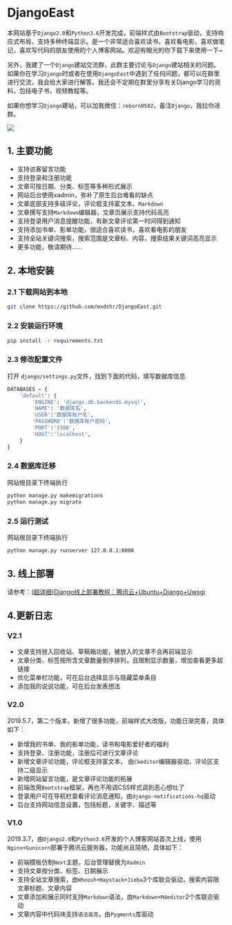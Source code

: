 # DjangoEast
本网站基于`Django2.0`和`Python3.6`开发完成，前端样式由`Bootstrap`驱动，支持响应式布局，支持多种终端显示。是一个非常适合喜欢读书，喜欢看电影，喜欢做笔记，喜欢写代码的朋友使用的个人博客网站。欢迎有眼光的你下载下来使用一下~

另外，我建了一个`Django`建站交流群，此群主要讨论与`Django`建站相关的问题。如果你在学习`Django`时或者在使用`DjangoEast`中遇到了任何问题，都可以在群里进行交流，我会给大家进行解答。我还会不定期在群里分享有关Django学习的资料，包括电子书，视频教程等。

如果你想学习`Django`建站，可以加我微信：`reborn0502`，备注`Django`，我拉你进群。

![](./static/display.png)

## 1. 主要功能
- 支持访客留言功能
- 支持登录和注册功能
- 文章可按日期、分类、标签等多种形式展示
- 网站后台使用xadmin，弥补了原生后台难看的缺点
- 文章底部支持多级评论，评论框支持富文本、`Markdown`
- 文章撰写支持`Markdown`编辑器，文章页展示支持代码高亮
- 支持登录用户消息提醒功能，有新文章评论第一时间得到通知
- 支持添加书单、影单功能，很适合喜欢读书，喜欢看电影的朋友
- 支持全站关键词搜索，搜索范围是文章标、内容，搜索结果关键词高亮显示
- 更多功能，敬请期待......

## 2. 本地安装
### 2.1 下载网站到本地
```bash
git clone https://github.com/mxdshr/DjangoEast.git
```
### 2.2 安装运行环境
```bash
pip install -r requirements.txt
```
### 2.3 修改配置文件
打开 `django/settings.py`文件，找到下面的代码，填写数据库信息
```python
DATABASES = {
    'default': {
        'ENGINE': 'django.db.backends.mysql',
        'NAME': '数据库名',
        'USER':'数据库账户名',
        'PASSWORD':'数据库账户密码',
        'PORT':'3306',
        'HOST':'localhost',
    }
}
```
### 2.4 数据库迁移
网站根目录下终端执行
```bash
python manage.py makemigrations
python manage.py migrate
```
### 2.5 运行测试
网站根目录下终端执行
```bash
python manage.py runserver 127.0.0.1:8000
```
## 3. 线上部署
请参考：[(超详细)Django线上部署教程：腾讯云+Ubuntu+Django+Uwsgi](https://www.eastnotes.com/post/29)
## 4.更新日志

### V2.1

- 文章支持放入回收站、草稿箱功能，被放入的文章不会再前端显示
- 文章分类、标签按所含文章数量倒序排列，且限制显示数量，增加查看更多超链接
- 优化菜单栏功能，可在后台选择显示与隐藏菜单条目
- 添加我的说说功能，可在后台发表想法

### V2.0
2019.5.7，第二个版本，新增了很多功能，前端样式大改版，功能日渐完善，具体如下：
- 新增我的书单、我的影单功能，读书和电影爱好者的福利
- 支持登录、注册功能，注册后可进行文章评论
- 新增文章评论功能，评论框支持富文本， 由`Ckeditor`编辑器驱动，评论区支持二级显示
- 新增网站留言功能，是文章评论功能的拓展
- 前端改用`Bootstrap`框架，再也不用调CSS样式调到恶心想吐了
- 登录用户可在导航栏查看评论消息通知，由`django-notifications-hq`驱动
- 后台支持网站信息设置，包括标题，关键字、描述等


### V1.0
2019.3.7，由`Django2.0`和`Python3.6`开发的个人博客网站首次上线，使用`Nginx+Gunicorn`部署于腾讯云服务器，功能尚且简陋，具体如下：
- 前端模板仿制`Next`主题，后台管理替换为`Xadmin`
- 支持文章按分类、标签、日期展示
- 支持全站文章搜索，由`Whoosh+Haystack+Jieba`3个库联合驱动，搜索内容限文章标题、文章内容
- 文章添加和展示同时支持`Markdown`语法，由`Markdown+Mdeditor`2个库联合驱动
- 文章内容中代码块支持`语法高亮`，由`Pygments`库驱动